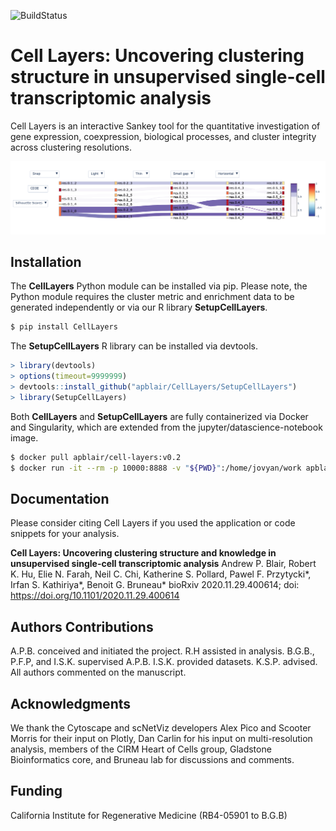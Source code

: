 ![BuildStatus](https://github.com/apblair/CellLayers/actions/workflows/main.yml/badge.svg?event=push)

# Cell Layers: Uncovering clustering structure in unsupervised single-cell transcriptomic analysis

Cell Layers is an interactive Sankey tool for the quantitative investigation of gene expression, coexpression, biological processes, and cluster integrity across clustering resolutions.

![plot](/images/Fig1a.png)

## Installation
The **CellLayers** Python module can be installed via pip. Please note, the Python module requires the cluster metric and enrichment data to be generated independently or via our R library **SetupCellLayers**. 

```bash
$ pip install CellLayers
```

The **SetupCellLayers** R library can be installed via devtools.
```R
> library(devtools)
> options(timeout=9999999)
> devtools::install_github("apblair/CellLayers/SetupCellLayers")
> library(SetupCellLayers)
```

Both **CellLayers** and **SetupCellLayers** are fully containerized via Docker and Singularity, which are extended from the jupyter/datascience-notebook image.
```bash
$ docker pull apblair/cell-layers:v0.2
$ docker run -it --rm -p 10000:8888 -v "${PWD}":/home/jovyan/work apblair/cell-layers:v0.2
```

## Documentation
Please consider citing Cell Layers if you used the application or code snippets for your analysis.
    
**Cell Layers: Uncovering clustering structure and knowledge in unsupervised single-cell transcriptomic analysis** Andrew P. Blair, Robert K. Hu, Elie N. Farah, Neil C. Chi, Katherine S. Pollard, Pawel F. Przytycki*, Irfan S. Kathiriya*, Benoit G. Bruneau*
bioRxiv 2020.11.29.400614; doi: https://doi.org/10.1101/2020.11.29.400614
    
    
## Authors Contributions
A.P.B. conceived and initiated the project. R.H assisted in analysis. B.G.B., P.F.P, and I.S.K. supervised A.P.B. I.S.K. provided datasets. K.S.P. advised. All authors commented on the manuscript.

## Acknowledgments
We thank the Cytoscape and scNetViz developers Alex Pico and Scooter Morris for their input on Plotly, Dan Carlin for his input on multi-resolution analysis, members of the CIRM Heart of Cells group, Gladstone Bioinformatics core, and Bruneau lab for discussions and comments. 

## Funding
California Institute for Regenerative Medicine (RB4-05901 to B.G.B)


